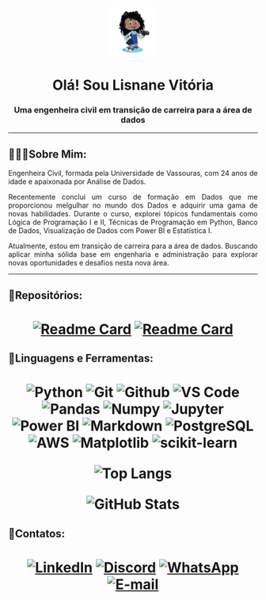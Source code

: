 
<p align="center">
  <img src="https://github.com/Lisnane/Lisnane/blob/main/octocat-1715091097115.png"  width="100"/>
</p>


<h1 align="center">Olá! Sou Lisnane Vitória</h1>
<h3 align="center">Uma engenheira civil em transição de carreira para a área de dados</h3>

---

## 👩🏽‍🦱**Sobre Mim:**


<div align="justify">
  <p>

Engenheira Civil, formada pela Universidade de Vassouras, com 24 anos de idade e apaixonada por Análise de Dados. 

Recentemente conclui um curso de formação em Dados que me proporcionou melgulhar no mundo dos Dados e adquirir uma gama de novas habilidades. Durante o curso, explorei tópicos fundamentais como Lógica de Programação I e II, Técnicas de Programação em Python, Banco de Dados, Visualização de Dados com Power BI e Estatística I.

Atualmente, estou em transição de carreira para a área de dados. Buscando aplicar minha sólida base em engenharia e administração para explorar novas oportunidades e desafios nesta nova área.

---

## 📁**Repositórios:**
<h1 align="center">

[![Readme Card](https://github-readme-stats.vercel.app/api/pin/?username=Lisnane&repo=Vem-Ser-Tech-Dados\&title_color=fff\&icon_color=f9f9f9\&text_color=9f9f9f\&bg_color=151515)](https://github.com/Lisnane/Vem-Ser-Tech-Dados) [![Readme Card](https://github-readme-stats.vercel.app/api/pin/?username=Lisnane&repo=AdaHack\&title_color=fff\&icon_color=f9f9f9\&text_color=9f9f9f\&bg_color=151515)](https://github.com/Lisnane/AdaHack) 
</p>

## 🔧**Linguagens e Ferramentas:**

<h1 align="center">

 ![Python](https://img.shields.io/badge/-Python-000?style=flat-square&logo=Python)
 ![Git](https://img.shields.io/badge/-Git-black?style=flat-square&logo=Git)
 ![Github](https://img.shields.io/badge/-Github-000?style=flat-square-square&logo=Github)
 ![VS Code](https://img.shields.io/badge/-VS%20Code-black?style=flat-square-square&logo=visual-studio-code)
 ![Pandas](https://img.shields.io/badge/-Pandas-black?style=flat-squareflat-square&logo=Pandas)
 ![Numpy](https://img.shields.io/badge/-Numpy-black?style=flat-squareflat-square&logo=Numpy)
 ![Jupyter](https://img.shields.io/badge/-Jupyter-black?style=flat-squareflat-square&logo=Jupyter)
 ![Power BI](https://img.shields.io/badge/-Power%20BI-black?style=flat-square&logo=Power-BI)
 ![Markdown](https://img.shields.io/badge/Markdown-000?style=flat-square&logo=markdown)
 ![PostgreSQL](https://img.shields.io/badge/PostgreSQL-000?style=flat-square&logo=postgresql)
 ![AWS](https://img.shields.io/badge/AWS-000.svg?style=flat-square&logo=amazon-aws&logoColor=white)
 ![Matplotlib](https://img.shields.io/badge/Matplotlib-000.svg?style=flat-square&logo=Matplotlib&logoColor=black)
 ![scikit-learn](https://img.shields.io/badge/scikit--learn-000.svg?style=flat-square&logo=scikit-learn&logoColor=white)


![Top Langs](https://github-readme-stats-git-masterrstaa-rickstaa.vercel.app/api/top-langs/?username=Lisnane&layout=compact&bg_color=151515&border_color=fff&title_color=fff&text_color=9f9f9f)

![GitHub Stats](https://github-readme-stats.vercel.app/api?username=Lisnane&bg_color=151515&border_color=fff&show_icons=true&icon_color=f9f9f9&title_color=fff&text_color=9f9f9f)
</p>

## 📩**Contatos:**

<h1 align="center">

[![LinkedIn](https://img.shields.io/badge/LinkedIn-0077B5?style=flat-square&logo=linkedin&logoColor=white)](https://www.linkedin.com/in/lisnanevitoria/)
[![Discord](https://img.shields.io/badge/Discord-7289DA?style=flat-square&logo=discord&logoColor=white)](https://discord.com/channels/@lisnane/)
[![WhatsApp](https://img.shields.io/badge/WhatsApp-25D366?style=flat-square&logo=whatsapp&logoColor=white)](https://wa.me/5524992308006)
[![E-mail](https://img.shields.io/badge/-Email-000?style=flat-square&logo=microsoft-outlook&logoColor=007BFF)](mailto:lisnanevitoria@hotmail.com)
